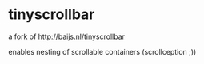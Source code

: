 tinyscrollbar
=============

a fork of http://baijs.nl/tinyscrollbar

enables nesting of scrollable containers (scrollception ;))